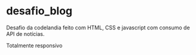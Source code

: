 # desafio_blog


Desafio  da codelandia feito com HTML, CSS e javascript com consumo de API de notícias.

Totalmente responsivo
